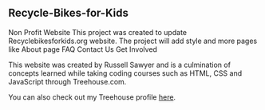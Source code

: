 ## Recycle-Bikes-for-Kids
Non Profit Website
This project was created to update Recyclebikesforkids.org website.  The project will add style and more pages like
About page
FAQ
Contact Us 
Get Involved

This website was created by Russell Sawyer and is a culmination of concepts learned while taking coding courses such as HTML, CSS and JavaScript through Treehouse.com.

You can also check out my Treehouse profile [here](https://teamtreehouse.com/russellsawyer).
